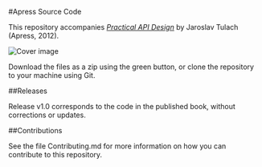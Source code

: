 #Apress Source Code

This repository accompanies [*Practical API Design*](http://www.apress.com/9781430243175) by Jaroslav Tulach (Apress, 2012).

![Cover image](9781430243175.jpg)

Download the files as a zip using the green button, or clone the repository to your machine using Git.

##Releases

Release v1.0 corresponds to the code in the published book, without corrections or updates.

##Contributions

See the file Contributing.md for more information on how you can contribute to this repository.
